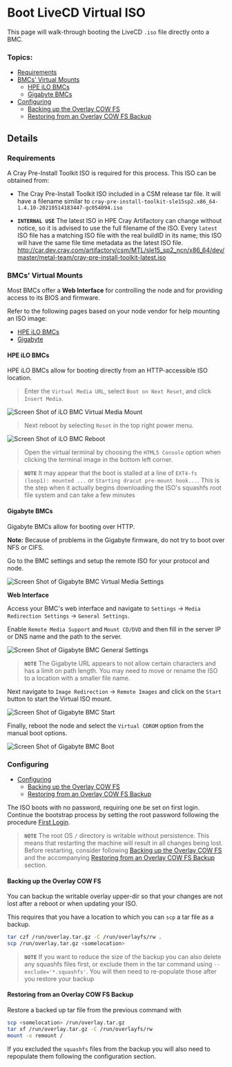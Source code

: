 # Boot LiveCD Virtual ISO 

This page will walk-through booting the LiveCD `.iso` file directly onto a BMC.

### Topics:

* [Requirements](#requirements)
* [BMCs' Virtual Mounts](#bmcs-virtual-mounts)
  * [HPE iLO BMCs](#hpe-ilo-bmcs)
  * [Gigabyte BMCs](#gigabyte-bmcs)
* [Configuring](#configuring)
   * [Backing up the Overlay COW FS](#backing-up-the-overlay-cow-fs)
   * [Restoring from an Overlay COW FS Backup](#restoring-from-an-overlay-cow-fs-backup)

## Details

<a name="requirements"></a>   
### Requirements

A Cray Pre-Install Toolkit ISO is required for this process. This ISO can be obtained from:

- The Cray Pre-Install Toolkit ISO included in a CSM release tar file. It will have a filename similar to
  `cray-pre-install-toolkit-sle15sp2.x86_64-1.4.10-20210514183447-gc054094.iso`

- **`INTERNAL USE`** The latest ISO in HPE Cray Artifactory can change without notice, so it is advised to use the full filename of the ISO. Every `latest` ISO file has a matching ISO file with the real buildID in its name; this ISO will have the same file time metadata as the latest ISO file.
  http://car.dev.cray.com/artifactory/csm/MTL/sle15_sp2_ncn/x86_64/dev/master/metal-team/cray-pre-install-toolkit-latest.iso

<a name="bmcs-virtual-mounts"></a>
### BMCs' Virtual Mounts

Most BMCs offer a **Web Interface** for controlling the node and for providing access to its BIOS and firmware. 

Refer to the following pages based on your node vendor for help mounting an ISO image:

* [HPE iLO BMCs](#hpe-ilo-bmcs)
* [Gigabyte](#gigabyte-bmcs)

<a name="hpe-ilo-bmcs"></a>
#### HPE iLO BMCs

HPE iLO BMCs allow for booting directly from an HTTP-accessible ISO location.

> Enter the `Virtual Media URL`, select `Boot on Next Reset`, and click `Insert Media`.

![Screen Shot of iLO BMC Virtual Media Mount](../img/bmc-virtual-media-ilo.png)

> Next reboot by selecting `Reset` in the top right power menu.

![Screen Shot of iLO BMC Reboot](../img/bmc-reboot-ilo.png)

> Open the virtual terminal by choosing the `HTML5 Console` option when clicking the terminal image in the bottom left corner.

> **`NOTE`** It may appear that the boot is stalled at a line of `EXT4-fs (loop1): mounted ...` or `Starting dracut pre-mount hook...`. This is the step when it actually begins downloading the ISO's squashfs root file system and can take a few minutes

<a name="gigabyte-bmcs"></a>
#### Gigabyte BMCs

Gigabyte BMCs allow for booting over HTTP.

**Note:** Because of problems in the Gigabyte firmware, do not try to boot over NFS or CIFS. 

Go to the BMC settings and setup the remote ISO for your protocol and node.

![Screen Shot of Gigabyte BMC Virtual Media Settings](../img/bmc-virtual-media-gigabyte-settings.png)

**Web Interface**

Access your BMC's web interface and navigate to `Settings` -> `Media Redirection Settings` -> `General Settings`.

Enable `Remote Media Support` and `Mount CD/DVD` and then fill in the server IP or DNS name and the path to the server.

![Screen Shot of Gigabyte BMC General Settings](../img/bmc-virtual-media-settings-gigabyte.png)

> **`NOTE`** The Gigabyte URL appears to not allow certain characters and has a limit on path length. You may need to move or rename the ISO to a location with a smaller file name.

Next navigate to `Image Redirection` -> `Remote Images` and click on the `Start` button to start the Virtual ISO mount.

![Screen Shot of Gigabyte BMC Start](../img/bmc-virtual-media-start-gigabyte.png)

Finally, reboot the node and select the `Virtual CDROM` option from the manual boot options.

![Screen Shot of Gigabyte BMC Boot](../img/bmc-virtual-media-boot-gigabyte.png)

<a name="configuring"></a>
### Configuring

* [Configuring](#configuring)
   * [Backing up the Overlay COW FS](#backing-up-the-overlay-cow-fs)
   * [Restoring from an Overlay COW FS Backup](#restoring-from-an-overlay-cow-fs-backup)

The ISO boots with no password, requiring one be set on first login.
Continue the bootstrap process by setting the root password
following the procedure [First Login](bootstrap_livecd_remote_iso.md#first-login).

> **`NOTE`** The root OS `/` directory is writable without persistence. This means that restarting the machine will result in all changes being lost. Before restarting, consider following [Backing up the Overlay COW FS](#backing-up-the-overlay-cow-fs) and the accompanying [Restoring from an Overlay COW FS Backup](#restoring-from-an-overlay-cow-fs-backup) section.

<a name="backing-up-the-overlay-cow-fs"></a>
#### Backing up the Overlay COW FS

You can backup the writable overlay upper-dir so that your changes are not lost after a reboot or when updating your ISO.

This requires that you have a location to which you can `scp` a tar file as a backup.

```bash
tar czf /run/overlay.tar.gz -C /run/overlayfs/rw .
scp /run/overlay.tar.gz <somelocation>
```
> **`NOTE`** If you want to reduce the size of the backup you can also delete any squashfs files first, or exclude them in the tar command using `--exclude='*.squashfs'`. You will then need to re-populate those after you restore your backup

<a name="restoring-from-an-overlay-cow-fs-backup"></a>
#### Restoring from an Overlay COW FS Backup

Restore a backed up tar file from the previous command with

```bash
scp <somelocation> /run/overlay.tar.gz
tar xf /run/overlay.tar.gz -C /run/overlayfs/rw
mount -o remount /
```

If you excluded the `squashfs` files from the backup you will also need to repopulate them following the configuration section.
